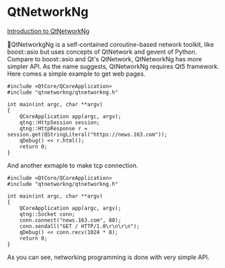 QtNetworkNg
===========

[Introduction to QtNetworkNg](docs/intro.rst)

QtNetworkgNg is a self-contained coroutine-based network toolkit, like boost::asio but uses concepts of QtNetwork and gevent of Python. Compare to boost::asio and Qt's QtNetwork, QtNetworkNg has more simpler API. As the name suggests, QtNetworkNg requires Qt5 framework. Here comes a simple example to get web pages.

    #include <QtCore/QCoreApplication>
    #include "qtnetworkng/qtnetworkng.h"
    
    int main(int argc, char **argv)
    {
        QCoreApplication app(argc, argv);
        qtng::HttpSession session;
        qtng::HttpResponse r = session.get(QStringLiteral("https://news.163.com"));
        qDebug() << r.html();
        return 0;
    }
    
And another exmaple to make tcp connection.

    #include <QtCore/QCoreApplication>
    #include "qtnetworkng/qtnetworkng.h"
    
    int main(int argc, char **argv)
    {
        QCoreApplication app(argc, argv);
        qtng::Socket conn;
        conn.connect("news.163.com", 80);
        conn.sendall("GET / HTTP/1.0\r\n\r\n");
        qDebug() << conn.recv(1024 * 8);
        return 0;
    }
    
As you can see, networking programming is done with very simple API.
